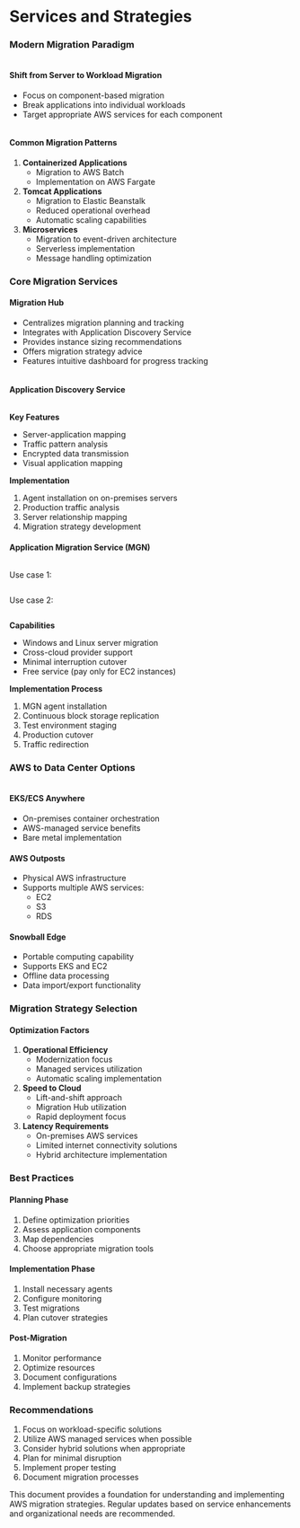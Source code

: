 # Services and Strategies

### Modern Migration Paradigm

<figure><img src="../../../../../.gitbook/assets/image (15) (1) (1) (1).png" alt=""><figcaption></figcaption></figure>

#### Shift from Server to Workload Migration

* Focus on component-based migration
* Break applications into individual workloads
* Target appropriate AWS services for each component



<figure><img src="../../../../../.gitbook/assets/image (8) (1) (1) (1).png" alt=""><figcaption></figcaption></figure>

#### Common Migration Patterns

1. **Containerized Applications**
   * Migration to AWS Batch
   * Implementation on AWS Fargate
2. **Tomcat Applications**
   * Migration to Elastic Beanstalk
   * Reduced operational overhead
   * Automatic scaling capabilities
3. **Microservices**
   * Migration to event-driven architecture
   * Serverless implementation
   * Message handling optimization

### Core Migration Services

#### Migration Hub

* Centralizes migration planning and tracking
* Integrates with Application Discovery Service
* Provides instance sizing recommendations
* Offers migration strategy advice
* Features intuitive dashboard for progress tracking

<figure><img src="../../../../../.gitbook/assets/image (9) (1) (1) (1).png" alt=""><figcaption></figcaption></figure>

#### Application Discovery Service

<figure><img src="../../../../../.gitbook/assets/image (11) (1) (1) (1).png" alt=""><figcaption></figcaption></figure>



**Key Features**

* Server-application mapping
* Traffic pattern analysis
* Encrypted data transmission
* Visual application mapping

**Implementation**

1. Agent installation on on-premises servers
2. Production traffic analysis
3. Server relationship mapping
4. Migration strategy development

#### Application Migration Service (MGN)

<figure><img src="../../../../../.gitbook/assets/image (10) (1) (1) (1).png" alt=""><figcaption></figcaption></figure>

Use case 1:

<figure><img src="../../../../../.gitbook/assets/image (12) (1) (1) (1).png" alt=""><figcaption></figcaption></figure>

Use case 2:

<figure><img src="../../../../../.gitbook/assets/image (13) (1) (1) (1).png" alt=""><figcaption></figcaption></figure>



**Capabilities**

* Windows and Linux server migration
* Cross-cloud provider support
* Minimal interruption cutover
* Free service (pay only for EC2 instances)

**Implementation Process**

1. MGN agent installation
2. Continuous block storage replication
3. Test environment staging
4. Production cutover
5. Traffic redirection



### AWS to Data Center Options

<figure><img src="../../../../../.gitbook/assets/image (14) (1) (1) (1).png" alt=""><figcaption></figcaption></figure>

#### EKS/ECS Anywhere

* On-premises container orchestration
* AWS-managed service benefits
* Bare metal implementation

#### AWS Outposts

* Physical AWS infrastructure
* Supports multiple AWS services:
  * EC2
  * S3
  * RDS

#### Snowball Edge

* Portable computing capability
* Supports EKS and EC2
* Offline data processing
* Data import/export functionality

### Migration Strategy Selection

#### Optimization Factors

1. **Operational Efficiency**
   * Modernization focus
   * Managed services utilization
   * Automatic scaling implementation
2. **Speed to Cloud**
   * Lift-and-shift approach
   * Migration Hub utilization
   * Rapid deployment focus
3. **Latency Requirements**
   * On-premises AWS services
   * Limited internet connectivity solutions
   * Hybrid architecture implementation

### Best Practices

#### Planning Phase

1. Define optimization priorities
2. Assess application components
3. Map dependencies
4. Choose appropriate migration tools

#### Implementation Phase

1. Install necessary agents
2. Configure monitoring
3. Test migrations
4. Plan cutover strategies

#### Post-Migration

1. Monitor performance
2. Optimize resources
3. Document configurations
4. Implement backup strategies

### Recommendations

1. Focus on workload-specific solutions
2. Utilize AWS managed services when possible
3. Consider hybrid solutions when appropriate
4. Plan for minimal disruption
5. Implement proper testing
6. Document migration processes

This document provides a foundation for understanding and implementing AWS migration strategies. Regular updates based on service enhancements and organizational needs are recommended.
